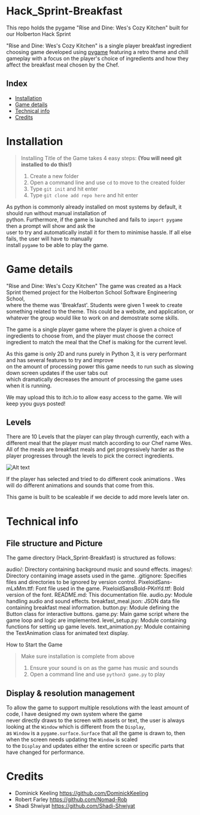 # Hack_Sprint-Breakfast
This repo holds the pygame "Rise and Dine: Wes's Cozy Kitchen" built for our Holberton Hack Sprint

"Rise and Dine: Wes's Cozy Kitchen" is a single player breakfast ingredient choosing game developed using [pygame](https://www.pygame.org/news) featuring a retro theme and chill gameplay with a focus on the player's choice of ingredients and how they affect the breakfast meal chosen by the Chef.

## Index

- [Installation](#installation)
- [Game details](#game-details)
- [Technical info](#technical-info)
- [Credits](#credits)

<h1 id="installation">Installation</h1>

> Installing Title of the Game takes 4 easy steps: **(You will need git installed to do this!)**
> 1. Create a new folder
> 2. Open a command line and use `cd` to move to the created folder
> 3. Type `git init` and hit enter
> 4. Type `git clone add repo here` and hit enter

As python is commonly already installed on most systems by default, it should run without manual installation of  
python. Furthermore, if the game is launched and fails to `import pygame` then a prompt will show and ask the  
user to try and automatically install it for them to minimise hassle. If all else fails, the user will have to manually  
install `pygame` to be able to play the game.

<h1 id="game-details">Game details</h1>

"Rise and Dine: Wes's Cozy Kitchen" 
The game was created as a Hack Sprint themed project for the Holberton School Software Engineering School,  
where the theme was 'Breakfast'. Students were given 1 week to create something related to the theme. This could be a website,
and application, or whatever the group would like to work on and demostrate some skills.

The game is a single player game where the player is given a choice of ingredients to choose from,
and the player must choose the correct ingredient to match the meal that the Chef is making for the current level.

As this game is only 2D and runs purely in Python 3, it is very performant and has several features to try and improve  
on the amount of processing power this game needs to run such as slowing down screen updates if the user tabs out  
which dramatically decreases the amount of processing the game uses when it is running.

We may upload this to itch.io to allow easy access to the game. We will keep yyou guys posted!

## Levels

There are 10 Levels that the player can play through currently, each with a different meal that the player must match according to
our Chef name Wes. All of the meals are breakfast meals and get progressively harder as the player progresses through the
levels to pick the correct ingredients.

<img src="https://github.com/Shadi-Shwiyat/Hack_Sprint-Breakfast/blob/main/images/level_5.jpg" alt="Alt text" title="Level 5">

If the player has selected and tried to do different cook animations . Wes will do different animations and sounds that come from this.

This game is built to be scaleable if we decide to add more levels later on.

<h1 id="technical-info">Technical info</h1>

## File structure and Picture

The game directory (Hack_Sprint-Breakfast) is structured as follows:

audio/: Directory containing background music and sound effects.
images/: Directory containing image assets used in the game.
.gitignore: Specifies files and directories to be ignored by version control.
PixeloidSans-mLxMm.ttf: Font file used in the game.
PixeloidSansBold-PKnYd.ttf: Bold version of the font.
README.md: This documentation file.
audio.py: Module handling audio and sound effects.
breakfast_meal.json: JSON data file containing breakfast meal information.
button.py: Module defining the Button class for interactive buttons.
game.py: Main game script where the game loop and logic are implemented.
level_setup.py: Module containing functions for setting up game levels.
text_animation.py: Module containing the TextAnimation class for animated text display.

How to Start the Game
> Make sure installation is complete from above
> 1. Ensure your sound is on as the game has music and sounds
> 2. Open a command line and use `python3 game.py` to play


## Display & resolution management

To allow the game to support multiple resolutions with the least amount of code, I have designed my own system where the game  
never directly draws to the screen with assets or text, the user is always looking at the `Window` which is different from the `Display`,  
as `Window` is a `pygame.surface.Surface` that all the game is drawn to, then when the screen needs updating the `Window` is scaled  
to the `Display` and updates either the entire screen or specific parts that have changed for performance.


<h1 id="credits">Credits</h1>

- Dominick Keeling <https://github.com/DominickKeeling>
- Robert Farley <https://github.com/Nomad-Rob>
- Shadi Shwiyat <https://github.com/Shadi-Shwiyat>
